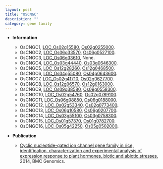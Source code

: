 ```yaml
---
layout: post
title: "OSCNGC"
description: ""
category: gene family
---
```


* **Information**  
    + OsCNGC1, [LOC_Os02g15580](http://rice.plantbiology.msu.edu/cgi-bin/ORF_infopage.cgi?orf=LOC_Os02g15580), [Os02g0255000](http://rapdb.dna.affrc.go.jp/viewer/gbrowse_details/irgsp1?name=Os02g0255000).
    + OsCNGC2, [LOC_Os06g33570](http://rice.plantbiology.msu.edu/cgi-bin/ORF_infopage.cgi?orf=LOC_Os06g33570), [Os06g0527100](http://rapdb.dna.affrc.go.jp/viewer/gbrowse_details/irgsp1?name=Os06g0527100).
    + OsCNGC3, [LOC_Os06g33610](http://rice.plantbiology.msu.edu/cgi-bin/ORF_infopage.cgi?orf=LOC_Os06g33610), None.
    + OsCNGC4, [LOC_Os03g44440](http://rice.plantbiology.msu.edu/cgi-bin/ORF_infopage.cgi?orf=LOC_Os03g44440), [Os03g0646300](http://rapdb.dna.affrc.go.jp/viewer/gbrowse_details/irgsp1?name=Os03g0646300).
    + OsCNGC5, [LOC_Os12g28260](http://rice.plantbiology.msu.edu/cgi-bin/ORF_infopage.cgi?orf=LOC_Os12g28260), [Os12g0468500](http://rapdb.dna.affrc.go.jp/viewer/gbrowse_details/irgsp1?name=Os12g0468500).
    + OsCNGC6, [LOC_Os04g55080](http://rice.plantbiology.msu.edu/cgi-bin/ORF_infopage.cgi?orf=LOC_Os04g55080), [Os04g0643600](http://rapdb.dna.affrc.go.jp/viewer/gbrowse_details/irgsp1?name=Os04g0643600).
    + OsCNGC7, [LOC_Os02g41710](http://rice.plantbiology.msu.edu/cgi-bin/ORF_infopage.cgi?orf=LOC_Os02g41710), [Os02g0627700](http://rapdb.dna.affrc.go.jp/viewer/gbrowse_details/irgsp1?name=Os02g0627700).
    + OsCNGC8, [LOC_Os12g06570](http://rice.plantbiology.msu.edu/cgi-bin/ORF_infopage.cgi?orf=LOC_Os12g06570), [Os12g0163000](http://rapdb.dna.affrc.go.jp/viewer/gbrowse_details/irgsp1?name=Os12g0163000).
    + OsCNGC9, [LOC_Os09g38580](http://rice.plantbiology.msu.edu/cgi-bin/ORF_infopage.cgi?orf=LOC_Os09g38580), [Os09g0558300](http://rapdb.dna.affrc.go.jp/viewer/gbrowse_details/irgsp1?name=Os09g0558300).
    + OsCNGC10, [LOC_Os02g54760](http://rice.plantbiology.msu.edu/cgi-bin/ORF_infopage.cgi?orf=LOC_Os02g54760), [Os02g0789100](http://rapdb.dna.affrc.go.jp/viewer/gbrowse_details/irgsp1?name=Os02g0789100).
    + OsCNGC11, [LOC_Os06g08850](http://rice.plantbiology.msu.edu/cgi-bin/ORF_infopage.cgi?orf=LOC_Os06g08850), [Os06g0188000](http://rapdb.dna.affrc.go.jp/viewer/gbrowse_details/irgsp1?name=Os06g0188000).
    + OsCNGC12, [LOC_Os02g53340](http://rice.plantbiology.msu.edu/cgi-bin/ORF_infopage.cgi?orf=LOC_Os02g53340), [Os02g0773400](http://rapdb.dna.affrc.go.jp/viewer/gbrowse_details/irgsp1?name=Os02g0773400).
    + OsCNGC13, [LOC_Os06g10580](http://rice.plantbiology.msu.edu/cgi-bin/ORF_infopage.cgi?orf=LOC_Os06g10580), [Os06g0207700](http://rapdb.dna.affrc.go.jp/viewer/gbrowse_details/irgsp1?name=Os06g0207700).
    + OsCNGC14, [LOC_Os03g55100](http://rice.plantbiology.msu.edu/cgi-bin/ORF_infopage.cgi?orf=LOC_Os03g55100), [Os03g0758300](http://rapdb.dna.affrc.go.jp/viewer/gbrowse_details/irgsp1?name=Os03g0758300).
    + OsCNGC15, [LOC_Os01g57370](http://rice.plantbiology.msu.edu/cgi-bin/ORF_infopage.cgi?orf=LOC_Os01g57370), [Os01g0782700](http://rapdb.dna.affrc.go.jp/viewer/gbrowse_details/irgsp1?name=Os01g0782700).
    + OsCNGC16, [LOC_Os05g42250](http://rice.plantbiology.msu.edu/cgi-bin/ORF_infopage.cgi?orf=LOC_Os05g42250), [Os05g0502000](http://rapdb.dna.affrc.go.jp/viewer/gbrowse_details/irgsp1?name=Os05g0502000).

* **Publication**  
    + [Cyclic nucleotide-gated ion channel gene family in rice, identification, characterization and experimental analysis of expression response to plant hormones, biotic and abiotic stresses](http://www.ncbi.nlm.nih.gov/pubmed?term=Cyclic+nucleotide-gated+ion+channel+gene+family+in+rice,+identification,+characterization+and+experimental+analysis+of+expression+response+to+plant+hormones,+biotic+and+abiotic+stresses%5BTitle%5D), 2014, BMC Genomics.


